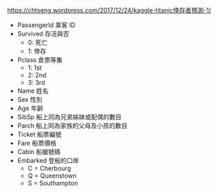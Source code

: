 https://chtseng.wordpress.com/2017/12/24/kaggle-titanic倖存者預測-1/
- PassengerId 乘客 ID
- Survived 存活與否
  - 0: 死亡
  - 1: 倖存
- Pclass 倉票等集
  - 1: 1st
  - 2: 2nd
  - 3: 3rd
- Name 姓名
- Sex 性別
- Age 年齡
- SibSp 船上同為兄弟姊妹或配偶的數目
- Parch 船上同為家族的父母及小孩的數目
- Ticket 船票編號
- Fare 船票價格
- Cabin 船艙號碼
- Embarked 登船的口岸
  - C = Cherbourg
  - Q = Queenstown
  - S = Southampton